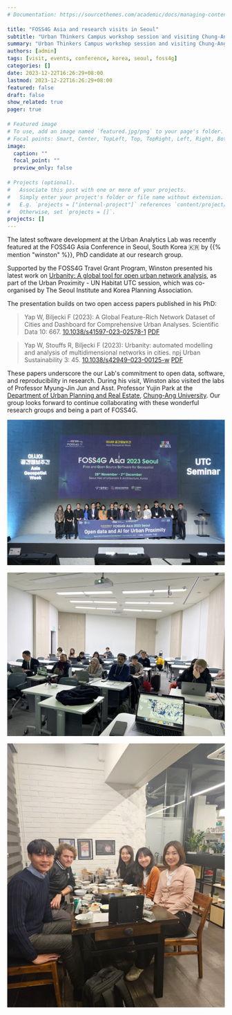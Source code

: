 ```yaml
---
# Documentation: https://sourcethemes.com/academic/docs/managing-content/

title: "FOSS4G Asia and research visits in Seoul"
subtitle: "Urban Thinkers Campus workshop session and visiting Chung-Ang University."
summary: "Urban Thinkers Campus workshop session and visiting Chung-Ang University."
authors: [admin]
tags: [visit, events, conference, korea, seoul, foss4g]
categories: []
date: 2023-12-22T16:26:29+08:00
lastmod: 2023-12-22T16:26:29+08:00
featured: false
draft: false
show_related: true
pager: true

# Featured image
# To use, add an image named `featured.jpg/png` to your page's folder.
# Focal points: Smart, Center, TopLeft, Top, TopRight, Left, Right, BottomLeft, Bottom, BottomRight.
image:
  caption: ""
  focal_point: ""
  preview_only: false

# Projects (optional).
#   Associate this post with one or more of your projects.
#   Simply enter your project's folder or file name without extension.
#   E.g. `projects = ["internal-project"]` references `content/project/deep-learning/index.md`.
#   Otherwise, set `projects = []`.
projects: []
---
```


The latest software development at the Urban Analytics Lab was recently featured at the FOSS4G Asia Conference in Seoul, South Korea 🇰🇷 by {{% mention "winston" %}}, PhD candidate at our research group.

Supported by the FOSS4G Travel Grant Program, Winston presented his latest work on [Urbanity: A global tool for open urban network analysis](https://github.com/winstonyym/urbanity), as part of the Urban Proximity - UN Habitat UTC session, which was co-organised by The Seoul Institute and Korea Planning Association.

The presentation builds on two open access papers published in his PhD:

> Yap W, Biljecki F (2023): A Global Feature-Rich Network Dataset of Cities and Dashboard for Comprehensive Urban Analyses. Scientific Data 10: 667. [<i class="ai ai-doi-square ai"></i> 10.1038/s41597-023-02578-1](https://doi.org/10.1038/s41597-023-02578-1) [<i class="far fa-file-pdf"></i> PDF](/publication/2023-sd-urbanitydata/2023-sd-urbanitydata.pdf)</i> <i class="ai ai-open-access-square ai"></i>

> Yap W, Stouffs R, Biljecki F (2023): Urbanity: automated modelling and analysis of multidimensional networks in cities. npj Urban Sustainability 3: 45. [<i class="ai ai-doi-square ai"></i> 10.1038/s42949-023-00125-w](https://doi.org/10.1038/s42949-023-00125-w) [<i class="far fa-file-pdf"></i> PDF](/publication/2023-npjus-urbanity/2023-npjus-urbanity.pdf)</i> <i class="ai ai-open-access-square ai"></i>

These papers underscore the our Lab's commitment to open data, software, and reproducibility in research.
During his visit, Winston also visited the labs of Professor Myung-Jin Jun and Asst. Professor Yujin Park at the [Department of Urban Planning and Real Estate](http://planning.cau.ac.kr/), [Chung-Ang University](https://www.cau.ac.kr/).
Our group looks forward to continue collaborating with these wonderful research groups and being a part of FOSS4G.

![](1.jpg)

![](2.jpg)

![](3.jpg)

